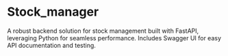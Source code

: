 # Stock_manager
A robust backend solution for stock management built with FastAPI, leveraging Python for seamless performance. Includes Swagger UI for easy API documentation and testing.
